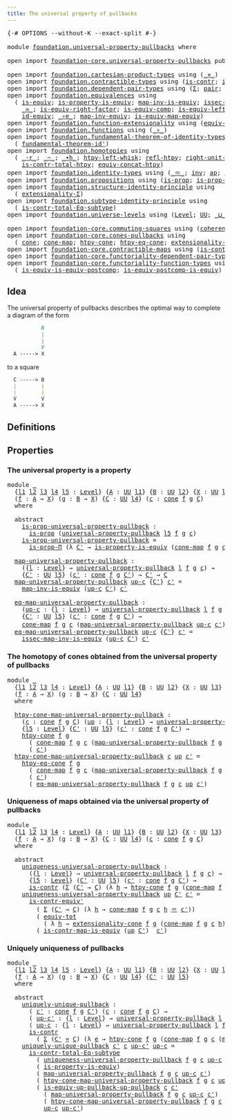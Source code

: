 ```yaml
---
title: The universal property of pullbacks
---
```


<pre class="Agda"><a id="61" class="Symbol">{-#</a> <a id="65" class="Keyword">OPTIONS</a> <a id="73" class="Pragma">--without-K</a> <a id="85" class="Pragma">--exact-split</a> <a id="99" class="Symbol">#-}</a>

<a id="104" class="Keyword">module</a> <a id="111" href="foundation.universal-property-pullbacks.html" class="Module">foundation.universal-property-pullbacks</a> <a id="151" class="Keyword">where</a>

<a id="158" class="Keyword">open</a> <a id="163" class="Keyword">import</a> <a id="170" href="foundation-core.universal-property-pullbacks.html" class="Module">foundation-core.universal-property-pullbacks</a> <a id="215" class="Keyword">public</a>

<a id="223" class="Keyword">open</a> <a id="228" class="Keyword">import</a> <a id="235" href="foundation.cartesian-product-types.html" class="Module">foundation.cartesian-product-types</a> <a id="270" class="Keyword">using</a> <a id="276" class="Symbol">(</a><a id="277" href="foundation-core.cartesian-product-types.html#590" class="Function Operator">_×_</a><a id="280" class="Symbol">)</a>
<a id="282" class="Keyword">open</a> <a id="287" class="Keyword">import</a> <a id="294" href="foundation.contractible-types.html" class="Module">foundation.contractible-types</a> <a id="324" class="Keyword">using</a> <a id="330" class="Symbol">(</a><a id="331" href="foundation-core.contractible-types.html#1006" class="Function">is-contr</a><a id="339" class="Symbol">;</a> <a id="341" href="foundation-core.contractible-types.html#3813" class="Function">is-contr-equiv&#39;</a><a id="356" class="Symbol">)</a>
<a id="358" class="Keyword">open</a> <a id="363" class="Keyword">import</a> <a id="370" href="foundation.dependent-pair-types.html" class="Module">foundation.dependent-pair-types</a> <a id="402" class="Keyword">using</a> <a id="408" class="Symbol">(</a><a id="409" href="foundation-core.dependent-pair-types.html#515" class="Record">Σ</a><a id="410" class="Symbol">;</a> <a id="412" href="foundation-core.dependent-pair-types.html#588" class="InductiveConstructor">pair</a><a id="416" class="Symbol">;</a> <a id="418" href="foundation-core.dependent-pair-types.html#605" class="Field">pr1</a><a id="421" class="Symbol">;</a> <a id="423" href="foundation-core.dependent-pair-types.html#617" class="Field">pr2</a><a id="426" class="Symbol">;</a> <a id="428" href="foundation-core.dependent-pair-types.html#1077" class="Function">triple</a><a id="434" class="Symbol">)</a>
<a id="436" class="Keyword">open</a> <a id="441" class="Keyword">import</a> <a id="448" href="foundation.equivalences.html" class="Module">foundation.equivalences</a> <a id="472" class="Keyword">using</a>
  <a id="480" class="Symbol">(</a> <a id="482" href="foundation-core.equivalences.html#1556" class="Function">is-equiv</a><a id="490" class="Symbol">;</a> <a id="492" href="foundation.equivalences.html#11289" class="Function">is-property-is-equiv</a><a id="512" class="Symbol">;</a> <a id="514" href="foundation-core.equivalences.html#4187" class="Function">map-inv-is-equiv</a><a id="530" class="Symbol">;</a> <a id="532" href="foundation-core.equivalences.html#4265" class="Function">issec-map-inv-is-equiv</a><a id="554" class="Symbol">;</a>
    <a id="560" href="foundation-core.equivalences.html#1621" class="Function Operator">_≃_</a><a id="563" class="Symbol">;</a> <a id="565" href="foundation-core.equivalences.html#8882" class="Function">is-equiv-right-factor</a><a id="586" class="Symbol">;</a> <a id="588" href="foundation-core.equivalences.html#7197" class="Function">is-equiv-comp</a><a id="601" class="Symbol">;</a> <a id="603" href="foundation-core.equivalences.html#8172" class="Function">is-equiv-left-factor</a><a id="623" class="Symbol">;</a> <a id="625" href="foundation-core.equivalences.html#1821" class="Function">map-equiv</a><a id="634" class="Symbol">;</a>
    <a id="640" href="foundation-core.equivalences.html#2494" class="Function">id-equiv</a><a id="648" class="Symbol">;</a> <a id="650" href="foundation-core.equivalences.html#7869" class="Function Operator">_∘e_</a><a id="654" class="Symbol">;</a> <a id="656" href="foundation-core.equivalences.html#5036" class="Function">map-inv-equiv</a><a id="669" class="Symbol">;</a> <a id="671" href="foundation-core.equivalences.html#1876" class="Function">is-equiv-map-equiv</a><a id="689" class="Symbol">)</a>
<a id="691" class="Keyword">open</a> <a id="696" class="Keyword">import</a> <a id="703" href="foundation.function-extensionality.html" class="Module">foundation.function-extensionality</a> <a id="738" class="Keyword">using</a> <a id="744" class="Symbol">(</a><a id="745" href="foundation-core.function-extensionality.html#1301" class="Function">equiv-funext</a><a id="757" class="Symbol">)</a>
<a id="759" class="Keyword">open</a> <a id="764" class="Keyword">import</a> <a id="771" href="foundation.functions.html" class="Module">foundation.functions</a> <a id="792" class="Keyword">using</a> <a id="798" class="Symbol">(</a><a id="799" href="foundation-core.functions.html#420" class="Function Operator">_∘_</a><a id="802" class="Symbol">)</a>
<a id="804" class="Keyword">open</a> <a id="809" class="Keyword">import</a> <a id="816" href="foundation.fundamental-theorem-of-identity-types.html" class="Module">foundation.fundamental-theorem-of-identity-types</a> <a id="865" class="Keyword">using</a>
  <a id="873" class="Symbol">(</a> <a id="875" href="foundation-core.fundamental-theorem-of-identity-types.html#2175" class="Function">fundamental-theorem-id&#39;</a><a id="898" class="Symbol">)</a>
<a id="900" class="Keyword">open</a> <a id="905" class="Keyword">import</a> <a id="912" href="foundation.homotopies.html" class="Module">foundation.homotopies</a> <a id="934" class="Keyword">using</a>
  <a id="942" class="Symbol">(</a> <a id="944" href="foundation-core.homotopies.html#2083" class="Function Operator">_·r_</a><a id="948" class="Symbol">;</a> <a id="950" href="foundation-core.homotopies.html#627" class="Function Operator">_~_</a><a id="953" class="Symbol">;</a> <a id="955" href="foundation-core.homotopies.html#1167" class="Function Operator">_∙h_</a><a id="959" class="Symbol">;</a> <a id="961" href="foundation-core.homotopies.html#1696" class="Function">htpy-left-whisk</a><a id="976" class="Symbol">;</a> <a id="978" href="foundation-core.homotopies.html#741" class="Function">refl-htpy</a><a id="987" class="Symbol">;</a> <a id="989" href="foundation-core.homotopies.html#2584" class="Function">right-unit-htpy</a><a id="1004" class="Symbol">;</a>
    <a id="1010" href="foundation.homotopies.html#3155" class="Function">is-contr-total-htpy</a><a id="1029" class="Symbol">;</a> <a id="1031" href="foundation.homotopies.html#6187" class="Function">equiv-concat-htpy</a><a id="1048" class="Symbol">)</a>
<a id="1050" class="Keyword">open</a> <a id="1055" class="Keyword">import</a> <a id="1062" href="foundation.identity-types.html" class="Module">foundation.identity-types</a> <a id="1088" class="Keyword">using</a> <a id="1094" class="Symbol">(</a><a id="1095" href="foundation-core.identity-types.html#1865" class="Function Operator">_＝_</a><a id="1098" class="Symbol">;</a> <a id="1100" href="foundation-core.identity-types.html#2729" class="Function">inv</a><a id="1103" class="Symbol">;</a> <a id="1105" href="foundation-core.identity-types.html#4003" class="Function">ap</a><a id="1107" class="Symbol">;</a> <a id="1109" href="foundation-core.identity-types.html#1820" class="InductiveConstructor">refl</a><a id="1113" class="Symbol">)</a>
<a id="1115" class="Keyword">open</a> <a id="1120" class="Keyword">import</a> <a id="1127" href="foundation.propositions.html" class="Module">foundation.propositions</a> <a id="1151" class="Keyword">using</a> <a id="1157" class="Symbol">(</a><a id="1158" href="foundation-core.propositions.html#1309" class="Function">is-prop</a><a id="1165" class="Symbol">;</a> <a id="1167" href="foundation-core.propositions.html#6158" class="Function">is-prop-Π</a><a id="1176" class="Symbol">)</a>
<a id="1178" class="Keyword">open</a> <a id="1183" class="Keyword">import</a> <a id="1190" href="foundation.structure-identity-principle.html" class="Module">foundation.structure-identity-principle</a> <a id="1230" class="Keyword">using</a>
  <a id="1238" class="Symbol">(</a> <a id="1240" href="foundation.structure-identity-principle.html#2994" class="Function">extensionality-Σ</a><a id="1256" class="Symbol">)</a>
<a id="1258" class="Keyword">open</a> <a id="1263" class="Keyword">import</a> <a id="1270" href="foundation.subtype-identity-principle.html" class="Module">foundation.subtype-identity-principle</a> <a id="1308" class="Keyword">using</a>
  <a id="1316" class="Symbol">(</a> <a id="1318" href="foundation-core.subtype-identity-principle.html#1586" class="Function">is-contr-total-Eq-subtype</a><a id="1343" class="Symbol">)</a>
<a id="1345" class="Keyword">open</a> <a id="1350" class="Keyword">import</a> <a id="1357" href="foundation.universe-levels.html" class="Module">foundation.universe-levels</a> <a id="1384" class="Keyword">using</a> <a id="1390" class="Symbol">(</a><a id="1391" href="Agda.Primitive.html#597" class="Postulate">Level</a><a id="1396" class="Symbol">;</a> <a id="1398" href="foundation-core.universe-levels.html#235" class="Primitive">UU</a><a id="1400" class="Symbol">;</a> <a id="1402" href="Agda.Primitive.html#810" class="Primitive Operator">_⊔_</a><a id="1405" class="Symbol">;</a> <a id="1407" href="Agda.Primitive.html#780" class="Primitive">lsuc</a><a id="1411" class="Symbol">)</a>

<a id="1414" class="Keyword">open</a> <a id="1419" class="Keyword">import</a> <a id="1426" href="foundation-core.commuting-squares.html" class="Module">foundation-core.commuting-squares</a> <a id="1460" class="Keyword">using</a> <a id="1466" class="Symbol">(</a><a id="1467" href="foundation-core.commuting-squares.html#545" class="Function">coherence-square</a><a id="1483" class="Symbol">)</a>
<a id="1485" class="Keyword">open</a> <a id="1490" class="Keyword">import</a> <a id="1497" href="foundation-core.cones-pullbacks.html" class="Module">foundation-core.cones-pullbacks</a> <a id="1529" class="Keyword">using</a>
  <a id="1537" class="Symbol">(</a> <a id="1539" href="foundation-core.cones-pullbacks.html#1379" class="Function">cone</a><a id="1543" class="Symbol">;</a> <a id="1545" href="foundation-core.cones-pullbacks.html#2033" class="Function">cone-map</a><a id="1553" class="Symbol">;</a> <a id="1555" href="foundation-core.cones-pullbacks.html#3163" class="Function">htpy-cone</a><a id="1564" class="Symbol">;</a> <a id="1566" href="foundation-core.cones-pullbacks.html#3618" class="Function">htpy-eq-cone</a><a id="1578" class="Symbol">;</a> <a id="1580" href="foundation-core.cones-pullbacks.html#3726" class="Function">extensionality-cone</a><a id="1599" class="Symbol">)</a>
<a id="1601" class="Keyword">open</a> <a id="1606" class="Keyword">import</a> <a id="1613" href="foundation-core.contractible-maps.html" class="Module">foundation-core.contractible-maps</a> <a id="1647" class="Keyword">using</a> <a id="1653" class="Symbol">(</a><a id="1654" href="foundation-core.contractible-maps.html#3861" class="Function">is-contr-map-is-equiv</a><a id="1675" class="Symbol">)</a>
<a id="1677" class="Keyword">open</a> <a id="1682" class="Keyword">import</a> <a id="1689" href="foundation-core.functoriality-dependent-pair-types.html" class="Module">foundation-core.functoriality-dependent-pair-types</a> <a id="1740" class="Keyword">using</a> <a id="1746" class="Symbol">(</a><a id="1747" href="foundation-core.functoriality-dependent-pair-types.html#6817" class="Function">equiv-tot</a><a id="1756" class="Symbol">)</a>
<a id="1758" class="Keyword">open</a> <a id="1763" class="Keyword">import</a> <a id="1770" href="foundation-core.functoriality-function-types.html" class="Module">foundation-core.functoriality-function-types</a> <a id="1815" class="Keyword">using</a>
  <a id="1823" class="Symbol">(</a> <a id="1825" href="foundation-core.functoriality-function-types.html#1654" class="Function">is-equiv-is-equiv-postcomp</a><a id="1851" class="Symbol">;</a> <a id="1853" href="foundation-core.functoriality-function-types.html#2668" class="Function">is-equiv-postcomp-is-equiv</a><a id="1879" class="Symbol">)</a>
</pre>
## Idea

The universal property of pullbacks describes the optimal way to complete a diagram of the form

```md
           B
           |
           |
           V
  A -----> X
```

to a square

```md
  C -----> B
  |        |
  |        |
  V        V
  A -----> X
```

## Definitions


## Properties

### The universal property is a property

<pre class="Agda"><a id="2239" class="Keyword">module</a> <a id="2246" href="foundation.universal-property-pullbacks.html#2246" class="Module">_</a>
  <a id="2250" class="Symbol">{</a><a id="2251" href="foundation.universal-property-pullbacks.html#2251" class="Bound">l1</a> <a id="2254" href="foundation.universal-property-pullbacks.html#2254" class="Bound">l2</a> <a id="2257" href="foundation.universal-property-pullbacks.html#2257" class="Bound">l3</a> <a id="2260" href="foundation.universal-property-pullbacks.html#2260" class="Bound">l4</a> <a id="2263" href="foundation.universal-property-pullbacks.html#2263" class="Bound">l5</a> <a id="2266" class="Symbol">:</a> <a id="2268" href="Agda.Primitive.html#597" class="Postulate">Level</a><a id="2273" class="Symbol">}</a> <a id="2275" class="Symbol">{</a><a id="2276" href="foundation.universal-property-pullbacks.html#2276" class="Bound">A</a> <a id="2278" class="Symbol">:</a> <a id="2280" href="foundation-core.universe-levels.html#235" class="Primitive">UU</a> <a id="2283" href="foundation.universal-property-pullbacks.html#2251" class="Bound">l1</a><a id="2285" class="Symbol">}</a> <a id="2287" class="Symbol">{</a><a id="2288" href="foundation.universal-property-pullbacks.html#2288" class="Bound">B</a> <a id="2290" class="Symbol">:</a> <a id="2292" href="foundation-core.universe-levels.html#235" class="Primitive">UU</a> <a id="2295" href="foundation.universal-property-pullbacks.html#2254" class="Bound">l2</a><a id="2297" class="Symbol">}</a> <a id="2299" class="Symbol">{</a><a id="2300" href="foundation.universal-property-pullbacks.html#2300" class="Bound">X</a> <a id="2302" class="Symbol">:</a> <a id="2304" href="foundation-core.universe-levels.html#235" class="Primitive">UU</a> <a id="2307" href="foundation.universal-property-pullbacks.html#2257" class="Bound">l3</a><a id="2309" class="Symbol">}</a>
  <a id="2313" class="Symbol">(</a><a id="2314" href="foundation.universal-property-pullbacks.html#2314" class="Bound">f</a> <a id="2316" class="Symbol">:</a> <a id="2318" href="foundation.universal-property-pullbacks.html#2276" class="Bound">A</a> <a id="2320" class="Symbol">→</a> <a id="2322" href="foundation.universal-property-pullbacks.html#2300" class="Bound">X</a><a id="2323" class="Symbol">)</a> <a id="2325" class="Symbol">(</a><a id="2326" href="foundation.universal-property-pullbacks.html#2326" class="Bound">g</a> <a id="2328" class="Symbol">:</a> <a id="2330" href="foundation.universal-property-pullbacks.html#2288" class="Bound">B</a> <a id="2332" class="Symbol">→</a> <a id="2334" href="foundation.universal-property-pullbacks.html#2300" class="Bound">X</a><a id="2335" class="Symbol">)</a> <a id="2337" class="Symbol">{</a><a id="2338" href="foundation.universal-property-pullbacks.html#2338" class="Bound">C</a> <a id="2340" class="Symbol">:</a> <a id="2342" href="foundation-core.universe-levels.html#235" class="Primitive">UU</a> <a id="2345" href="foundation.universal-property-pullbacks.html#2260" class="Bound">l4</a><a id="2347" class="Symbol">}</a> <a id="2349" class="Symbol">(</a><a id="2350" href="foundation.universal-property-pullbacks.html#2350" class="Bound">c</a> <a id="2352" class="Symbol">:</a> <a id="2354" href="foundation-core.cones-pullbacks.html#1379" class="Function">cone</a> <a id="2359" href="foundation.universal-property-pullbacks.html#2314" class="Bound">f</a> <a id="2361" href="foundation.universal-property-pullbacks.html#2326" class="Bound">g</a> <a id="2363" href="foundation.universal-property-pullbacks.html#2338" class="Bound">C</a><a id="2364" class="Symbol">)</a>
  <a id="2368" class="Keyword">where</a>

  <a id="2377" class="Keyword">abstract</a>
    <a id="2390" href="foundation.universal-property-pullbacks.html#2390" class="Function">is-prop-universal-property-pullback</a> <a id="2426" class="Symbol">:</a>
      <a id="2434" href="foundation-core.propositions.html#1309" class="Function">is-prop</a> <a id="2442" class="Symbol">(</a><a id="2443" href="foundation-core.universal-property-pullbacks.html#687" class="Function">universal-property-pullback</a> <a id="2471" href="foundation.universal-property-pullbacks.html#2263" class="Bound">l5</a> <a id="2474" href="foundation.universal-property-pullbacks.html#2314" class="Bound">f</a> <a id="2476" href="foundation.universal-property-pullbacks.html#2326" class="Bound">g</a> <a id="2478" href="foundation.universal-property-pullbacks.html#2350" class="Bound">c</a><a id="2479" class="Symbol">)</a>
    <a id="2485" href="foundation.universal-property-pullbacks.html#2390" class="Function">is-prop-universal-property-pullback</a> <a id="2521" class="Symbol">=</a>
      <a id="2529" href="foundation-core.propositions.html#6158" class="Function">is-prop-Π</a> <a id="2539" class="Symbol">(λ</a> <a id="2542" href="foundation.universal-property-pullbacks.html#2542" class="Bound">C&#39;</a> <a id="2545" class="Symbol">→</a> <a id="2547" href="foundation.equivalences.html#11289" class="Function">is-property-is-equiv</a> <a id="2568" class="Symbol">(</a><a id="2569" href="foundation-core.cones-pullbacks.html#2033" class="Function">cone-map</a> <a id="2578" href="foundation.universal-property-pullbacks.html#2314" class="Bound">f</a> <a id="2580" href="foundation.universal-property-pullbacks.html#2326" class="Bound">g</a> <a id="2582" href="foundation.universal-property-pullbacks.html#2350" class="Bound">c</a><a id="2583" class="Symbol">))</a>

  <a id="2589" href="foundation.universal-property-pullbacks.html#2589" class="Function">map-universal-property-pullback</a> <a id="2621" class="Symbol">:</a>
    <a id="2627" class="Symbol">({</a><a id="2629" href="foundation.universal-property-pullbacks.html#2629" class="Bound">l</a> <a id="2631" class="Symbol">:</a> <a id="2633" href="Agda.Primitive.html#597" class="Postulate">Level</a><a id="2638" class="Symbol">}</a> <a id="2640" class="Symbol">→</a> <a id="2642" href="foundation-core.universal-property-pullbacks.html#687" class="Function">universal-property-pullback</a> <a id="2670" href="foundation.universal-property-pullbacks.html#2629" class="Bound">l</a> <a id="2672" href="foundation.universal-property-pullbacks.html#2314" class="Bound">f</a> <a id="2674" href="foundation.universal-property-pullbacks.html#2326" class="Bound">g</a> <a id="2676" href="foundation.universal-property-pullbacks.html#2350" class="Bound">c</a><a id="2677" class="Symbol">)</a> <a id="2679" class="Symbol">→</a>
    <a id="2685" class="Symbol">{</a><a id="2686" href="foundation.universal-property-pullbacks.html#2686" class="Bound">C&#39;</a> <a id="2689" class="Symbol">:</a> <a id="2691" href="foundation-core.universe-levels.html#235" class="Primitive">UU</a> <a id="2694" href="foundation.universal-property-pullbacks.html#2263" class="Bound">l5</a><a id="2696" class="Symbol">}</a> <a id="2698" class="Symbol">(</a><a id="2699" href="foundation.universal-property-pullbacks.html#2699" class="Bound">c&#39;</a> <a id="2702" class="Symbol">:</a> <a id="2704" href="foundation-core.cones-pullbacks.html#1379" class="Function">cone</a> <a id="2709" href="foundation.universal-property-pullbacks.html#2314" class="Bound">f</a> <a id="2711" href="foundation.universal-property-pullbacks.html#2326" class="Bound">g</a> <a id="2713" href="foundation.universal-property-pullbacks.html#2686" class="Bound">C&#39;</a><a id="2715" class="Symbol">)</a> <a id="2717" class="Symbol">→</a> <a id="2719" href="foundation.universal-property-pullbacks.html#2686" class="Bound">C&#39;</a> <a id="2722" class="Symbol">→</a> <a id="2724" href="foundation.universal-property-pullbacks.html#2338" class="Bound">C</a>
  <a id="2728" href="foundation.universal-property-pullbacks.html#2589" class="Function">map-universal-property-pullback</a> <a id="2760" href="foundation.universal-property-pullbacks.html#2760" class="Bound">up-c</a> <a id="2765" class="Symbol">{</a><a id="2766" href="foundation.universal-property-pullbacks.html#2766" class="Bound">C&#39;</a><a id="2768" class="Symbol">}</a> <a id="2770" href="foundation.universal-property-pullbacks.html#2770" class="Bound">c&#39;</a> <a id="2773" class="Symbol">=</a>
    <a id="2779" href="foundation-core.equivalences.html#4187" class="Function">map-inv-is-equiv</a> <a id="2796" class="Symbol">(</a><a id="2797" href="foundation.universal-property-pullbacks.html#2760" class="Bound">up-c</a> <a id="2802" href="foundation.universal-property-pullbacks.html#2766" class="Bound">C&#39;</a><a id="2804" class="Symbol">)</a> <a id="2806" href="foundation.universal-property-pullbacks.html#2770" class="Bound">c&#39;</a>

  <a id="2812" href="foundation.universal-property-pullbacks.html#2812" class="Function">eq-map-universal-property-pullback</a> <a id="2847" class="Symbol">:</a>
    <a id="2853" class="Symbol">(</a><a id="2854" href="foundation.universal-property-pullbacks.html#2854" class="Bound">up-c</a> <a id="2859" class="Symbol">:</a> <a id="2861" class="Symbol">{</a><a id="2862" href="foundation.universal-property-pullbacks.html#2862" class="Bound">l</a> <a id="2864" class="Symbol">:</a> <a id="2866" href="Agda.Primitive.html#597" class="Postulate">Level</a><a id="2871" class="Symbol">}</a> <a id="2873" class="Symbol">→</a> <a id="2875" href="foundation-core.universal-property-pullbacks.html#687" class="Function">universal-property-pullback</a> <a id="2903" href="foundation.universal-property-pullbacks.html#2862" class="Bound">l</a> <a id="2905" href="foundation.universal-property-pullbacks.html#2314" class="Bound">f</a> <a id="2907" href="foundation.universal-property-pullbacks.html#2326" class="Bound">g</a> <a id="2909" href="foundation.universal-property-pullbacks.html#2350" class="Bound">c</a><a id="2910" class="Symbol">)</a> <a id="2912" class="Symbol">→</a>
    <a id="2918" class="Symbol">{</a><a id="2919" href="foundation.universal-property-pullbacks.html#2919" class="Bound">C&#39;</a> <a id="2922" class="Symbol">:</a> <a id="2924" href="foundation-core.universe-levels.html#235" class="Primitive">UU</a> <a id="2927" href="foundation.universal-property-pullbacks.html#2263" class="Bound">l5</a><a id="2929" class="Symbol">}</a> <a id="2931" class="Symbol">(</a><a id="2932" href="foundation.universal-property-pullbacks.html#2932" class="Bound">c&#39;</a> <a id="2935" class="Symbol">:</a> <a id="2937" href="foundation-core.cones-pullbacks.html#1379" class="Function">cone</a> <a id="2942" href="foundation.universal-property-pullbacks.html#2314" class="Bound">f</a> <a id="2944" href="foundation.universal-property-pullbacks.html#2326" class="Bound">g</a> <a id="2946" href="foundation.universal-property-pullbacks.html#2919" class="Bound">C&#39;</a><a id="2948" class="Symbol">)</a> <a id="2950" class="Symbol">→</a>
    <a id="2956" href="foundation-core.cones-pullbacks.html#2033" class="Function">cone-map</a> <a id="2965" href="foundation.universal-property-pullbacks.html#2314" class="Bound">f</a> <a id="2967" href="foundation.universal-property-pullbacks.html#2326" class="Bound">g</a> <a id="2969" href="foundation.universal-property-pullbacks.html#2350" class="Bound">c</a> <a id="2971" class="Symbol">(</a><a id="2972" href="foundation.universal-property-pullbacks.html#2589" class="Function">map-universal-property-pullback</a> <a id="3004" href="foundation.universal-property-pullbacks.html#2854" class="Bound">up-c</a> <a id="3009" href="foundation.universal-property-pullbacks.html#2932" class="Bound">c&#39;</a><a id="3011" class="Symbol">)</a> <a id="3013" href="foundation-core.identity-types.html#1865" class="Function Operator">＝</a> <a id="3015" href="foundation.universal-property-pullbacks.html#2932" class="Bound">c&#39;</a>
  <a id="3020" href="foundation.universal-property-pullbacks.html#2812" class="Function">eq-map-universal-property-pullback</a> <a id="3055" href="foundation.universal-property-pullbacks.html#3055" class="Bound">up-c</a> <a id="3060" class="Symbol">{</a><a id="3061" href="foundation.universal-property-pullbacks.html#3061" class="Bound">C&#39;</a><a id="3063" class="Symbol">}</a> <a id="3065" href="foundation.universal-property-pullbacks.html#3065" class="Bound">c&#39;</a> <a id="3068" class="Symbol">=</a>
    <a id="3074" href="foundation-core.equivalences.html#4265" class="Function">issec-map-inv-is-equiv</a> <a id="3097" class="Symbol">(</a><a id="3098" href="foundation.universal-property-pullbacks.html#3055" class="Bound">up-c</a> <a id="3103" href="foundation.universal-property-pullbacks.html#3061" class="Bound">C&#39;</a><a id="3105" class="Symbol">)</a> <a id="3107" href="foundation.universal-property-pullbacks.html#3065" class="Bound">c&#39;</a>
</pre>
### The homotopy of cones obtained from the universal property of pullbacks

<pre class="Agda"><a id="3196" class="Keyword">module</a> <a id="3203" href="foundation.universal-property-pullbacks.html#3203" class="Module">_</a>
  <a id="3207" class="Symbol">{</a><a id="3208" href="foundation.universal-property-pullbacks.html#3208" class="Bound">l1</a> <a id="3211" href="foundation.universal-property-pullbacks.html#3211" class="Bound">l2</a> <a id="3214" href="foundation.universal-property-pullbacks.html#3214" class="Bound">l3</a> <a id="3217" href="foundation.universal-property-pullbacks.html#3217" class="Bound">l4</a> <a id="3220" class="Symbol">:</a> <a id="3222" href="Agda.Primitive.html#597" class="Postulate">Level</a><a id="3227" class="Symbol">}</a> <a id="3229" class="Symbol">{</a><a id="3230" href="foundation.universal-property-pullbacks.html#3230" class="Bound">A</a> <a id="3232" class="Symbol">:</a> <a id="3234" href="foundation-core.universe-levels.html#235" class="Primitive">UU</a> <a id="3237" href="foundation.universal-property-pullbacks.html#3208" class="Bound">l1</a><a id="3239" class="Symbol">}</a> <a id="3241" class="Symbol">{</a><a id="3242" href="foundation.universal-property-pullbacks.html#3242" class="Bound">B</a> <a id="3244" class="Symbol">:</a> <a id="3246" href="foundation-core.universe-levels.html#235" class="Primitive">UU</a> <a id="3249" href="foundation.universal-property-pullbacks.html#3211" class="Bound">l2</a><a id="3251" class="Symbol">}</a> <a id="3253" class="Symbol">{</a><a id="3254" href="foundation.universal-property-pullbacks.html#3254" class="Bound">X</a> <a id="3256" class="Symbol">:</a> <a id="3258" href="foundation-core.universe-levels.html#235" class="Primitive">UU</a> <a id="3261" href="foundation.universal-property-pullbacks.html#3214" class="Bound">l3</a><a id="3263" class="Symbol">}</a>
  <a id="3267" class="Symbol">(</a><a id="3268" href="foundation.universal-property-pullbacks.html#3268" class="Bound">f</a> <a id="3270" class="Symbol">:</a> <a id="3272" href="foundation.universal-property-pullbacks.html#3230" class="Bound">A</a> <a id="3274" class="Symbol">→</a> <a id="3276" href="foundation.universal-property-pullbacks.html#3254" class="Bound">X</a><a id="3277" class="Symbol">)</a> <a id="3279" class="Symbol">(</a><a id="3280" href="foundation.universal-property-pullbacks.html#3280" class="Bound">g</a> <a id="3282" class="Symbol">:</a> <a id="3284" href="foundation.universal-property-pullbacks.html#3242" class="Bound">B</a> <a id="3286" class="Symbol">→</a> <a id="3288" href="foundation.universal-property-pullbacks.html#3254" class="Bound">X</a><a id="3289" class="Symbol">)</a> <a id="3291" class="Symbol">{</a><a id="3292" href="foundation.universal-property-pullbacks.html#3292" class="Bound">C</a> <a id="3294" class="Symbol">:</a> <a id="3296" href="foundation-core.universe-levels.html#235" class="Primitive">UU</a> <a id="3299" href="foundation.universal-property-pullbacks.html#3217" class="Bound">l4</a><a id="3301" class="Symbol">}</a>
  <a id="3305" class="Keyword">where</a>
  
  <a id="3316" href="foundation.universal-property-pullbacks.html#3316" class="Function">htpy-cone-map-universal-property-pullback</a> <a id="3358" class="Symbol">:</a>
    <a id="3364" class="Symbol">(</a><a id="3365" href="foundation.universal-property-pullbacks.html#3365" class="Bound">c</a> <a id="3367" class="Symbol">:</a> <a id="3369" href="foundation-core.cones-pullbacks.html#1379" class="Function">cone</a> <a id="3374" href="foundation.universal-property-pullbacks.html#3268" class="Bound">f</a> <a id="3376" href="foundation.universal-property-pullbacks.html#3280" class="Bound">g</a> <a id="3378" href="foundation.universal-property-pullbacks.html#3292" class="Bound">C</a><a id="3379" class="Symbol">)</a> <a id="3381" class="Symbol">(</a><a id="3382" href="foundation.universal-property-pullbacks.html#3382" class="Bound">up</a> <a id="3385" class="Symbol">:</a> <a id="3387" class="Symbol">{</a><a id="3388" href="foundation.universal-property-pullbacks.html#3388" class="Bound">l</a> <a id="3390" class="Symbol">:</a> <a id="3392" href="Agda.Primitive.html#597" class="Postulate">Level</a><a id="3397" class="Symbol">}</a> <a id="3399" class="Symbol">→</a> <a id="3401" href="foundation-core.universal-property-pullbacks.html#687" class="Function">universal-property-pullback</a> <a id="3429" href="foundation.universal-property-pullbacks.html#3388" class="Bound">l</a> <a id="3431" href="foundation.universal-property-pullbacks.html#3268" class="Bound">f</a> <a id="3433" href="foundation.universal-property-pullbacks.html#3280" class="Bound">g</a> <a id="3435" href="foundation.universal-property-pullbacks.html#3365" class="Bound">c</a><a id="3436" class="Symbol">)</a> <a id="3438" class="Symbol">→</a>
    <a id="3444" class="Symbol">{</a><a id="3445" href="foundation.universal-property-pullbacks.html#3445" class="Bound">l5</a> <a id="3448" class="Symbol">:</a> <a id="3450" href="Agda.Primitive.html#597" class="Postulate">Level</a><a id="3455" class="Symbol">}</a> <a id="3457" class="Symbol">{</a><a id="3458" href="foundation.universal-property-pullbacks.html#3458" class="Bound">C&#39;</a> <a id="3461" class="Symbol">:</a> <a id="3463" href="foundation-core.universe-levels.html#235" class="Primitive">UU</a> <a id="3466" href="foundation.universal-property-pullbacks.html#3445" class="Bound">l5</a><a id="3468" class="Symbol">}</a> <a id="3470" class="Symbol">(</a><a id="3471" href="foundation.universal-property-pullbacks.html#3471" class="Bound">c&#39;</a> <a id="3474" class="Symbol">:</a> <a id="3476" href="foundation-core.cones-pullbacks.html#1379" class="Function">cone</a> <a id="3481" href="foundation.universal-property-pullbacks.html#3268" class="Bound">f</a> <a id="3483" href="foundation.universal-property-pullbacks.html#3280" class="Bound">g</a> <a id="3485" href="foundation.universal-property-pullbacks.html#3458" class="Bound">C&#39;</a><a id="3487" class="Symbol">)</a> <a id="3489" class="Symbol">→</a>
    <a id="3495" href="foundation-core.cones-pullbacks.html#3163" class="Function">htpy-cone</a> <a id="3505" href="foundation.universal-property-pullbacks.html#3268" class="Bound">f</a> <a id="3507" href="foundation.universal-property-pullbacks.html#3280" class="Bound">g</a>
      <a id="3515" class="Symbol">(</a> <a id="3517" href="foundation-core.cones-pullbacks.html#2033" class="Function">cone-map</a> <a id="3526" href="foundation.universal-property-pullbacks.html#3268" class="Bound">f</a> <a id="3528" href="foundation.universal-property-pullbacks.html#3280" class="Bound">g</a> <a id="3530" href="foundation.universal-property-pullbacks.html#3365" class="Bound">c</a> <a id="3532" class="Symbol">(</a><a id="3533" href="foundation.universal-property-pullbacks.html#2589" class="Function">map-universal-property-pullback</a> <a id="3565" href="foundation.universal-property-pullbacks.html#3268" class="Bound">f</a> <a id="3567" href="foundation.universal-property-pullbacks.html#3280" class="Bound">g</a> <a id="3569" href="foundation.universal-property-pullbacks.html#3365" class="Bound">c</a> <a id="3571" href="foundation.universal-property-pullbacks.html#3382" class="Bound">up</a> <a id="3574" href="foundation.universal-property-pullbacks.html#3471" class="Bound">c&#39;</a><a id="3576" class="Symbol">))</a>
      <a id="3585" class="Symbol">(</a> <a id="3587" href="foundation.universal-property-pullbacks.html#3471" class="Bound">c&#39;</a><a id="3589" class="Symbol">)</a>
  <a id="3593" href="foundation.universal-property-pullbacks.html#3316" class="Function">htpy-cone-map-universal-property-pullback</a> <a id="3635" href="foundation.universal-property-pullbacks.html#3635" class="Bound">c</a> <a id="3637" href="foundation.universal-property-pullbacks.html#3637" class="Bound">up</a> <a id="3640" href="foundation.universal-property-pullbacks.html#3640" class="Bound">c&#39;</a> <a id="3643" class="Symbol">=</a>
    <a id="3649" href="foundation-core.cones-pullbacks.html#3618" class="Function">htpy-eq-cone</a> <a id="3662" href="foundation.universal-property-pullbacks.html#3268" class="Bound">f</a> <a id="3664" href="foundation.universal-property-pullbacks.html#3280" class="Bound">g</a>
      <a id="3672" class="Symbol">(</a> <a id="3674" href="foundation-core.cones-pullbacks.html#2033" class="Function">cone-map</a> <a id="3683" href="foundation.universal-property-pullbacks.html#3268" class="Bound">f</a> <a id="3685" href="foundation.universal-property-pullbacks.html#3280" class="Bound">g</a> <a id="3687" href="foundation.universal-property-pullbacks.html#3635" class="Bound">c</a> <a id="3689" class="Symbol">(</a><a id="3690" href="foundation.universal-property-pullbacks.html#2589" class="Function">map-universal-property-pullback</a> <a id="3722" href="foundation.universal-property-pullbacks.html#3268" class="Bound">f</a> <a id="3724" href="foundation.universal-property-pullbacks.html#3280" class="Bound">g</a> <a id="3726" href="foundation.universal-property-pullbacks.html#3635" class="Bound">c</a> <a id="3728" href="foundation.universal-property-pullbacks.html#3637" class="Bound">up</a> <a id="3731" href="foundation.universal-property-pullbacks.html#3640" class="Bound">c&#39;</a><a id="3733" class="Symbol">))</a>
      <a id="3742" class="Symbol">(</a> <a id="3744" href="foundation.universal-property-pullbacks.html#3640" class="Bound">c&#39;</a><a id="3746" class="Symbol">)</a>
      <a id="3754" class="Symbol">(</a> <a id="3756" href="foundation.universal-property-pullbacks.html#2812" class="Function">eq-map-universal-property-pullback</a> <a id="3791" href="foundation.universal-property-pullbacks.html#3268" class="Bound">f</a> <a id="3793" href="foundation.universal-property-pullbacks.html#3280" class="Bound">g</a> <a id="3795" href="foundation.universal-property-pullbacks.html#3635" class="Bound">c</a> <a id="3797" href="foundation.universal-property-pullbacks.html#3637" class="Bound">up</a> <a id="3800" href="foundation.universal-property-pullbacks.html#3640" class="Bound">c&#39;</a><a id="3802" class="Symbol">)</a>
</pre>
### Uniqueness of maps obtained via the universal property of pullbacks

<pre class="Agda"><a id="3890" class="Keyword">module</a> <a id="3897" href="foundation.universal-property-pullbacks.html#3897" class="Module">_</a>
  <a id="3901" class="Symbol">{</a><a id="3902" href="foundation.universal-property-pullbacks.html#3902" class="Bound">l1</a> <a id="3905" href="foundation.universal-property-pullbacks.html#3905" class="Bound">l2</a> <a id="3908" href="foundation.universal-property-pullbacks.html#3908" class="Bound">l3</a> <a id="3911" href="foundation.universal-property-pullbacks.html#3911" class="Bound">l4</a> <a id="3914" class="Symbol">:</a> <a id="3916" href="Agda.Primitive.html#597" class="Postulate">Level</a><a id="3921" class="Symbol">}</a> <a id="3923" class="Symbol">{</a><a id="3924" href="foundation.universal-property-pullbacks.html#3924" class="Bound">A</a> <a id="3926" class="Symbol">:</a> <a id="3928" href="foundation-core.universe-levels.html#235" class="Primitive">UU</a> <a id="3931" href="foundation.universal-property-pullbacks.html#3902" class="Bound">l1</a><a id="3933" class="Symbol">}</a> <a id="3935" class="Symbol">{</a><a id="3936" href="foundation.universal-property-pullbacks.html#3936" class="Bound">B</a> <a id="3938" class="Symbol">:</a> <a id="3940" href="foundation-core.universe-levels.html#235" class="Primitive">UU</a> <a id="3943" href="foundation.universal-property-pullbacks.html#3905" class="Bound">l2</a><a id="3945" class="Symbol">}</a> <a id="3947" class="Symbol">{</a><a id="3948" href="foundation.universal-property-pullbacks.html#3948" class="Bound">X</a> <a id="3950" class="Symbol">:</a> <a id="3952" href="foundation-core.universe-levels.html#235" class="Primitive">UU</a> <a id="3955" href="foundation.universal-property-pullbacks.html#3908" class="Bound">l3</a><a id="3957" class="Symbol">}</a>
  <a id="3961" class="Symbol">(</a><a id="3962" href="foundation.universal-property-pullbacks.html#3962" class="Bound">f</a> <a id="3964" class="Symbol">:</a> <a id="3966" href="foundation.universal-property-pullbacks.html#3924" class="Bound">A</a> <a id="3968" class="Symbol">→</a> <a id="3970" href="foundation.universal-property-pullbacks.html#3948" class="Bound">X</a><a id="3971" class="Symbol">)</a> <a id="3973" class="Symbol">(</a><a id="3974" href="foundation.universal-property-pullbacks.html#3974" class="Bound">g</a> <a id="3976" class="Symbol">:</a> <a id="3978" href="foundation.universal-property-pullbacks.html#3936" class="Bound">B</a> <a id="3980" class="Symbol">→</a> <a id="3982" href="foundation.universal-property-pullbacks.html#3948" class="Bound">X</a><a id="3983" class="Symbol">)</a> <a id="3985" class="Symbol">{</a><a id="3986" href="foundation.universal-property-pullbacks.html#3986" class="Bound">C</a> <a id="3988" class="Symbol">:</a> <a id="3990" href="foundation-core.universe-levels.html#235" class="Primitive">UU</a> <a id="3993" href="foundation.universal-property-pullbacks.html#3911" class="Bound">l4</a><a id="3995" class="Symbol">}</a> <a id="3997" class="Symbol">(</a><a id="3998" href="foundation.universal-property-pullbacks.html#3998" class="Bound">c</a> <a id="4000" class="Symbol">:</a> <a id="4002" href="foundation-core.cones-pullbacks.html#1379" class="Function">cone</a> <a id="4007" href="foundation.universal-property-pullbacks.html#3962" class="Bound">f</a> <a id="4009" href="foundation.universal-property-pullbacks.html#3974" class="Bound">g</a> <a id="4011" href="foundation.universal-property-pullbacks.html#3986" class="Bound">C</a><a id="4012" class="Symbol">)</a>
  <a id="4016" class="Keyword">where</a>

  <a id="4025" class="Keyword">abstract</a>
    <a id="4038" href="foundation.universal-property-pullbacks.html#4038" class="Function">uniqueness-universal-property-pullback</a> <a id="4077" class="Symbol">:</a>
      <a id="4085" class="Symbol">({</a><a id="4087" href="foundation.universal-property-pullbacks.html#4087" class="Bound">l</a> <a id="4089" class="Symbol">:</a> <a id="4091" href="Agda.Primitive.html#597" class="Postulate">Level</a><a id="4096" class="Symbol">}</a> <a id="4098" class="Symbol">→</a> <a id="4100" href="foundation-core.universal-property-pullbacks.html#687" class="Function">universal-property-pullback</a> <a id="4128" href="foundation.universal-property-pullbacks.html#4087" class="Bound">l</a> <a id="4130" href="foundation.universal-property-pullbacks.html#3962" class="Bound">f</a> <a id="4132" href="foundation.universal-property-pullbacks.html#3974" class="Bound">g</a> <a id="4134" href="foundation.universal-property-pullbacks.html#3998" class="Bound">c</a><a id="4135" class="Symbol">)</a> <a id="4137" class="Symbol">→</a>
      <a id="4145" class="Symbol">{</a><a id="4146" href="foundation.universal-property-pullbacks.html#4146" class="Bound">l5</a> <a id="4149" class="Symbol">:</a> <a id="4151" href="Agda.Primitive.html#597" class="Postulate">Level</a><a id="4156" class="Symbol">}</a> <a id="4158" class="Symbol">(</a><a id="4159" href="foundation.universal-property-pullbacks.html#4159" class="Bound">C&#39;</a> <a id="4162" class="Symbol">:</a> <a id="4164" href="foundation-core.universe-levels.html#235" class="Primitive">UU</a> <a id="4167" href="foundation.universal-property-pullbacks.html#4146" class="Bound">l5</a><a id="4169" class="Symbol">)</a> <a id="4171" class="Symbol">(</a><a id="4172" href="foundation.universal-property-pullbacks.html#4172" class="Bound">c&#39;</a> <a id="4175" class="Symbol">:</a> <a id="4177" href="foundation-core.cones-pullbacks.html#1379" class="Function">cone</a> <a id="4182" href="foundation.universal-property-pullbacks.html#3962" class="Bound">f</a> <a id="4184" href="foundation.universal-property-pullbacks.html#3974" class="Bound">g</a> <a id="4186" href="foundation.universal-property-pullbacks.html#4159" class="Bound">C&#39;</a><a id="4188" class="Symbol">)</a> <a id="4190" class="Symbol">→</a>
      <a id="4198" href="foundation-core.contractible-types.html#1006" class="Function">is-contr</a> <a id="4207" class="Symbol">(</a><a id="4208" href="foundation-core.dependent-pair-types.html#515" class="Record">Σ</a> <a id="4210" class="Symbol">(</a><a id="4211" href="foundation.universal-property-pullbacks.html#4159" class="Bound">C&#39;</a> <a id="4214" class="Symbol">→</a> <a id="4216" href="foundation.universal-property-pullbacks.html#3986" class="Bound">C</a><a id="4217" class="Symbol">)</a> <a id="4219" class="Symbol">(λ</a> <a id="4222" href="foundation.universal-property-pullbacks.html#4222" class="Bound">h</a> <a id="4224" class="Symbol">→</a> <a id="4226" href="foundation-core.cones-pullbacks.html#3163" class="Function">htpy-cone</a> <a id="4236" href="foundation.universal-property-pullbacks.html#3962" class="Bound">f</a> <a id="4238" href="foundation.universal-property-pullbacks.html#3974" class="Bound">g</a> <a id="4240" class="Symbol">(</a><a id="4241" href="foundation-core.cones-pullbacks.html#2033" class="Function">cone-map</a> <a id="4250" href="foundation.universal-property-pullbacks.html#3962" class="Bound">f</a> <a id="4252" href="foundation.universal-property-pullbacks.html#3974" class="Bound">g</a> <a id="4254" href="foundation.universal-property-pullbacks.html#3998" class="Bound">c</a> <a id="4256" href="foundation.universal-property-pullbacks.html#4222" class="Bound">h</a><a id="4257" class="Symbol">)</a> <a id="4259" href="foundation.universal-property-pullbacks.html#4172" class="Bound">c&#39;</a><a id="4261" class="Symbol">))</a>
    <a id="4268" href="foundation.universal-property-pullbacks.html#4038" class="Function">uniqueness-universal-property-pullback</a> <a id="4307" href="foundation.universal-property-pullbacks.html#4307" class="Bound">up</a> <a id="4310" href="foundation.universal-property-pullbacks.html#4310" class="Bound">C&#39;</a> <a id="4313" href="foundation.universal-property-pullbacks.html#4313" class="Bound">c&#39;</a> <a id="4316" class="Symbol">=</a>
      <a id="4324" href="foundation-core.contractible-types.html#3813" class="Function">is-contr-equiv&#39;</a>
        <a id="4348" class="Symbol">(</a> <a id="4350" href="foundation-core.dependent-pair-types.html#515" class="Record">Σ</a> <a id="4352" class="Symbol">(</a><a id="4353" href="foundation.universal-property-pullbacks.html#4310" class="Bound">C&#39;</a> <a id="4356" class="Symbol">→</a> <a id="4358" href="foundation.universal-property-pullbacks.html#3986" class="Bound">C</a><a id="4359" class="Symbol">)</a> <a id="4361" class="Symbol">(λ</a> <a id="4364" href="foundation.universal-property-pullbacks.html#4364" class="Bound">h</a> <a id="4366" class="Symbol">→</a> <a id="4368" href="foundation-core.cones-pullbacks.html#2033" class="Function">cone-map</a> <a id="4377" href="foundation.universal-property-pullbacks.html#3962" class="Bound">f</a> <a id="4379" href="foundation.universal-property-pullbacks.html#3974" class="Bound">g</a> <a id="4381" href="foundation.universal-property-pullbacks.html#3998" class="Bound">c</a> <a id="4383" href="foundation.universal-property-pullbacks.html#4364" class="Bound">h</a> <a id="4385" href="foundation-core.identity-types.html#1865" class="Function Operator">＝</a> <a id="4387" href="foundation.universal-property-pullbacks.html#4313" class="Bound">c&#39;</a><a id="4389" class="Symbol">))</a>
        <a id="4400" class="Symbol">(</a> <a id="4402" href="foundation-core.functoriality-dependent-pair-types.html#6817" class="Function">equiv-tot</a>
          <a id="4422" class="Symbol">(</a> <a id="4424" class="Symbol">λ</a> <a id="4426" href="foundation.universal-property-pullbacks.html#4426" class="Bound">h</a> <a id="4428" class="Symbol">→</a> <a id="4430" href="foundation-core.cones-pullbacks.html#3726" class="Function">extensionality-cone</a> <a id="4450" href="foundation.universal-property-pullbacks.html#3962" class="Bound">f</a> <a id="4452" href="foundation.universal-property-pullbacks.html#3974" class="Bound">g</a> <a id="4454" class="Symbol">(</a><a id="4455" href="foundation-core.cones-pullbacks.html#2033" class="Function">cone-map</a> <a id="4464" href="foundation.universal-property-pullbacks.html#3962" class="Bound">f</a> <a id="4466" href="foundation.universal-property-pullbacks.html#3974" class="Bound">g</a> <a id="4468" href="foundation.universal-property-pullbacks.html#3998" class="Bound">c</a> <a id="4470" href="foundation.universal-property-pullbacks.html#4426" class="Bound">h</a><a id="4471" class="Symbol">)</a> <a id="4473" href="foundation.universal-property-pullbacks.html#4313" class="Bound">c&#39;</a><a id="4475" class="Symbol">))</a>
        <a id="4486" class="Symbol">(</a> <a id="4488" href="foundation-core.contractible-maps.html#3861" class="Function">is-contr-map-is-equiv</a> <a id="4510" class="Symbol">(</a><a id="4511" href="foundation.universal-property-pullbacks.html#4307" class="Bound">up</a> <a id="4514" href="foundation.universal-property-pullbacks.html#4310" class="Bound">C&#39;</a><a id="4516" class="Symbol">)</a>  <a id="4519" href="foundation.universal-property-pullbacks.html#4313" class="Bound">c&#39;</a><a id="4521" class="Symbol">)</a>
</pre>
### Uniquely uniqueness of pullbacks

<pre class="Agda"><a id="4574" class="Keyword">module</a> <a id="4581" href="foundation.universal-property-pullbacks.html#4581" class="Module">_</a>
  <a id="4585" class="Symbol">{</a><a id="4586" href="foundation.universal-property-pullbacks.html#4586" class="Bound">l1</a> <a id="4589" href="foundation.universal-property-pullbacks.html#4589" class="Bound">l2</a> <a id="4592" href="foundation.universal-property-pullbacks.html#4592" class="Bound">l3</a> <a id="4595" href="foundation.universal-property-pullbacks.html#4595" class="Bound">l4</a> <a id="4598" href="foundation.universal-property-pullbacks.html#4598" class="Bound">l5</a> <a id="4601" class="Symbol">:</a> <a id="4603" href="Agda.Primitive.html#597" class="Postulate">Level</a><a id="4608" class="Symbol">}</a> <a id="4610" class="Symbol">{</a><a id="4611" href="foundation.universal-property-pullbacks.html#4611" class="Bound">A</a> <a id="4613" class="Symbol">:</a> <a id="4615" href="foundation-core.universe-levels.html#235" class="Primitive">UU</a> <a id="4618" href="foundation.universal-property-pullbacks.html#4586" class="Bound">l1</a><a id="4620" class="Symbol">}</a> <a id="4622" class="Symbol">{</a><a id="4623" href="foundation.universal-property-pullbacks.html#4623" class="Bound">B</a> <a id="4625" class="Symbol">:</a> <a id="4627" href="foundation-core.universe-levels.html#235" class="Primitive">UU</a> <a id="4630" href="foundation.universal-property-pullbacks.html#4589" class="Bound">l2</a><a id="4632" class="Symbol">}</a> <a id="4634" class="Symbol">{</a><a id="4635" href="foundation.universal-property-pullbacks.html#4635" class="Bound">X</a> <a id="4637" class="Symbol">:</a> <a id="4639" href="foundation-core.universe-levels.html#235" class="Primitive">UU</a> <a id="4642" href="foundation.universal-property-pullbacks.html#4592" class="Bound">l3</a><a id="4644" class="Symbol">}</a>
  <a id="4648" class="Symbol">(</a><a id="4649" href="foundation.universal-property-pullbacks.html#4649" class="Bound">f</a> <a id="4651" class="Symbol">:</a> <a id="4653" href="foundation.universal-property-pullbacks.html#4611" class="Bound">A</a> <a id="4655" class="Symbol">→</a> <a id="4657" href="foundation.universal-property-pullbacks.html#4635" class="Bound">X</a><a id="4658" class="Symbol">)</a> <a id="4660" class="Symbol">(</a><a id="4661" href="foundation.universal-property-pullbacks.html#4661" class="Bound">g</a> <a id="4663" class="Symbol">:</a> <a id="4665" href="foundation.universal-property-pullbacks.html#4623" class="Bound">B</a> <a id="4667" class="Symbol">→</a> <a id="4669" href="foundation.universal-property-pullbacks.html#4635" class="Bound">X</a><a id="4670" class="Symbol">)</a> <a id="4672" class="Symbol">{</a><a id="4673" href="foundation.universal-property-pullbacks.html#4673" class="Bound">C</a> <a id="4675" class="Symbol">:</a> <a id="4677" href="foundation-core.universe-levels.html#235" class="Primitive">UU</a> <a id="4680" href="foundation.universal-property-pullbacks.html#4595" class="Bound">l4</a><a id="4682" class="Symbol">}</a> <a id="4684" class="Symbol">{</a><a id="4685" href="foundation.universal-property-pullbacks.html#4685" class="Bound">C&#39;</a> <a id="4688" class="Symbol">:</a> <a id="4690" href="foundation-core.universe-levels.html#235" class="Primitive">UU</a> <a id="4693" href="foundation.universal-property-pullbacks.html#4598" class="Bound">l5</a><a id="4695" class="Symbol">}</a>
  <a id="4699" class="Keyword">where</a>

  <a id="4708" class="Keyword">abstract</a>
    <a id="4721" href="foundation.universal-property-pullbacks.html#4721" class="Function">uniquely-unique-pullback</a> <a id="4746" class="Symbol">:</a>
      <a id="4754" class="Symbol">(</a> <a id="4756" href="foundation.universal-property-pullbacks.html#4756" class="Bound">c&#39;</a> <a id="4759" class="Symbol">:</a> <a id="4761" href="foundation-core.cones-pullbacks.html#1379" class="Function">cone</a> <a id="4766" href="foundation.universal-property-pullbacks.html#4649" class="Bound">f</a> <a id="4768" href="foundation.universal-property-pullbacks.html#4661" class="Bound">g</a> <a id="4770" href="foundation.universal-property-pullbacks.html#4685" class="Bound">C&#39;</a><a id="4772" class="Symbol">)</a> <a id="4774" class="Symbol">(</a><a id="4775" href="foundation.universal-property-pullbacks.html#4775" class="Bound">c</a> <a id="4777" class="Symbol">:</a> <a id="4779" href="foundation-core.cones-pullbacks.html#1379" class="Function">cone</a> <a id="4784" href="foundation.universal-property-pullbacks.html#4649" class="Bound">f</a> <a id="4786" href="foundation.universal-property-pullbacks.html#4661" class="Bound">g</a> <a id="4788" href="foundation.universal-property-pullbacks.html#4673" class="Bound">C</a><a id="4789" class="Symbol">)</a> <a id="4791" class="Symbol">→</a>
      <a id="4799" class="Symbol">(</a> <a id="4801" href="foundation.universal-property-pullbacks.html#4801" class="Bound">up-c&#39;</a> <a id="4807" class="Symbol">:</a> <a id="4809" class="Symbol">{</a><a id="4810" href="foundation.universal-property-pullbacks.html#4810" class="Bound">l</a> <a id="4812" class="Symbol">:</a> <a id="4814" href="Agda.Primitive.html#597" class="Postulate">Level</a><a id="4819" class="Symbol">}</a> <a id="4821" class="Symbol">→</a> <a id="4823" href="foundation-core.universal-property-pullbacks.html#687" class="Function">universal-property-pullback</a> <a id="4851" href="foundation.universal-property-pullbacks.html#4810" class="Bound">l</a> <a id="4853" href="foundation.universal-property-pullbacks.html#4649" class="Bound">f</a> <a id="4855" href="foundation.universal-property-pullbacks.html#4661" class="Bound">g</a> <a id="4857" href="foundation.universal-property-pullbacks.html#4756" class="Bound">c&#39;</a><a id="4859" class="Symbol">)</a> <a id="4861" class="Symbol">→</a>
      <a id="4869" class="Symbol">(</a> <a id="4871" href="foundation.universal-property-pullbacks.html#4871" class="Bound">up-c</a> <a id="4876" class="Symbol">:</a> <a id="4878" class="Symbol">{</a><a id="4879" href="foundation.universal-property-pullbacks.html#4879" class="Bound">l</a> <a id="4881" class="Symbol">:</a> <a id="4883" href="Agda.Primitive.html#597" class="Postulate">Level</a><a id="4888" class="Symbol">}</a> <a id="4890" class="Symbol">→</a> <a id="4892" href="foundation-core.universal-property-pullbacks.html#687" class="Function">universal-property-pullback</a> <a id="4920" href="foundation.universal-property-pullbacks.html#4879" class="Bound">l</a> <a id="4922" href="foundation.universal-property-pullbacks.html#4649" class="Bound">f</a> <a id="4924" href="foundation.universal-property-pullbacks.html#4661" class="Bound">g</a> <a id="4926" href="foundation.universal-property-pullbacks.html#4775" class="Bound">c</a><a id="4927" class="Symbol">)</a> <a id="4929" class="Symbol">→</a>
      <a id="4937" href="foundation-core.contractible-types.html#1006" class="Function">is-contr</a>
        <a id="4954" class="Symbol">(</a> <a id="4956" href="foundation-core.dependent-pair-types.html#515" class="Record">Σ</a> <a id="4958" class="Symbol">(</a><a id="4959" href="foundation.universal-property-pullbacks.html#4685" class="Bound">C&#39;</a> <a id="4962" href="foundation-core.equivalences.html#1621" class="Function Operator">≃</a> <a id="4964" href="foundation.universal-property-pullbacks.html#4673" class="Bound">C</a><a id="4965" class="Symbol">)</a> <a id="4967" class="Symbol">(λ</a> <a id="4970" href="foundation.universal-property-pullbacks.html#4970" class="Bound">e</a> <a id="4972" class="Symbol">→</a> <a id="4974" href="foundation-core.cones-pullbacks.html#3163" class="Function">htpy-cone</a> <a id="4984" href="foundation.universal-property-pullbacks.html#4649" class="Bound">f</a> <a id="4986" href="foundation.universal-property-pullbacks.html#4661" class="Bound">g</a> <a id="4988" class="Symbol">(</a><a id="4989" href="foundation-core.cones-pullbacks.html#2033" class="Function">cone-map</a> <a id="4998" href="foundation.universal-property-pullbacks.html#4649" class="Bound">f</a> <a id="5000" href="foundation.universal-property-pullbacks.html#4661" class="Bound">g</a> <a id="5002" href="foundation.universal-property-pullbacks.html#4775" class="Bound">c</a> <a id="5004" class="Symbol">(</a><a id="5005" href="foundation-core.equivalences.html#1821" class="Function">map-equiv</a> <a id="5015" href="foundation.universal-property-pullbacks.html#4970" class="Bound">e</a><a id="5016" class="Symbol">))</a> <a id="5019" href="foundation.universal-property-pullbacks.html#4756" class="Bound">c&#39;</a><a id="5021" class="Symbol">))</a>
    <a id="5028" href="foundation.universal-property-pullbacks.html#4721" class="Function">uniquely-unique-pullback</a> <a id="5053" href="foundation.universal-property-pullbacks.html#5053" class="Bound">c&#39;</a> <a id="5056" href="foundation.universal-property-pullbacks.html#5056" class="Bound">c</a> <a id="5058" href="foundation.universal-property-pullbacks.html#5058" class="Bound">up-c&#39;</a> <a id="5064" href="foundation.universal-property-pullbacks.html#5064" class="Bound">up-c</a> <a id="5069" class="Symbol">=</a>
      <a id="5077" href="foundation-core.subtype-identity-principle.html#1586" class="Function">is-contr-total-Eq-subtype</a>
        <a id="5111" class="Symbol">(</a> <a id="5113" href="foundation.universal-property-pullbacks.html#4038" class="Function">uniqueness-universal-property-pullback</a> <a id="5152" href="foundation.universal-property-pullbacks.html#4649" class="Bound">f</a> <a id="5154" href="foundation.universal-property-pullbacks.html#4661" class="Bound">g</a> <a id="5156" href="foundation.universal-property-pullbacks.html#5056" class="Bound">c</a> <a id="5158" href="foundation.universal-property-pullbacks.html#5064" class="Bound">up-c</a> <a id="5163" href="foundation.universal-property-pullbacks.html#4685" class="Bound">C&#39;</a> <a id="5166" href="foundation.universal-property-pullbacks.html#5053" class="Bound">c&#39;</a><a id="5168" class="Symbol">)</a>
        <a id="5178" class="Symbol">(</a> <a id="5180" href="foundation.equivalences.html#11289" class="Function">is-property-is-equiv</a><a id="5200" class="Symbol">)</a>
        <a id="5210" class="Symbol">(</a> <a id="5212" href="foundation.universal-property-pullbacks.html#2589" class="Function">map-universal-property-pullback</a> <a id="5244" href="foundation.universal-property-pullbacks.html#4649" class="Bound">f</a> <a id="5246" href="foundation.universal-property-pullbacks.html#4661" class="Bound">g</a> <a id="5248" href="foundation.universal-property-pullbacks.html#5056" class="Bound">c</a> <a id="5250" href="foundation.universal-property-pullbacks.html#5064" class="Bound">up-c</a> <a id="5255" href="foundation.universal-property-pullbacks.html#5053" class="Bound">c&#39;</a><a id="5257" class="Symbol">)</a>
        <a id="5267" class="Symbol">(</a> <a id="5269" href="foundation.universal-property-pullbacks.html#3316" class="Function">htpy-cone-map-universal-property-pullback</a> <a id="5311" href="foundation.universal-property-pullbacks.html#4649" class="Bound">f</a> <a id="5313" href="foundation.universal-property-pullbacks.html#4661" class="Bound">g</a> <a id="5315" href="foundation.universal-property-pullbacks.html#5056" class="Bound">c</a> <a id="5317" href="foundation.universal-property-pullbacks.html#5064" class="Bound">up-c</a> <a id="5322" href="foundation.universal-property-pullbacks.html#5053" class="Bound">c&#39;</a><a id="5324" class="Symbol">)</a>
        <a id="5334" class="Symbol">(</a> <a id="5336" href="foundation-core.universal-property-pullbacks.html#1468" class="Function">is-equiv-up-pullback-up-pullback</a> <a id="5369" href="foundation.universal-property-pullbacks.html#5056" class="Bound">c</a> <a id="5371" href="foundation.universal-property-pullbacks.html#5053" class="Bound">c&#39;</a>
          <a id="5384" class="Symbol">(</a> <a id="5386" href="foundation.universal-property-pullbacks.html#2589" class="Function">map-universal-property-pullback</a> <a id="5418" href="foundation.universal-property-pullbacks.html#4649" class="Bound">f</a> <a id="5420" href="foundation.universal-property-pullbacks.html#4661" class="Bound">g</a> <a id="5422" href="foundation.universal-property-pullbacks.html#5056" class="Bound">c</a> <a id="5424" href="foundation.universal-property-pullbacks.html#5064" class="Bound">up-c</a> <a id="5429" href="foundation.universal-property-pullbacks.html#5053" class="Bound">c&#39;</a><a id="5431" class="Symbol">)</a>
          <a id="5443" class="Symbol">(</a> <a id="5445" href="foundation.universal-property-pullbacks.html#3316" class="Function">htpy-cone-map-universal-property-pullback</a> <a id="5487" href="foundation.universal-property-pullbacks.html#4649" class="Bound">f</a> <a id="5489" href="foundation.universal-property-pullbacks.html#4661" class="Bound">g</a> <a id="5491" href="foundation.universal-property-pullbacks.html#5056" class="Bound">c</a> <a id="5493" href="foundation.universal-property-pullbacks.html#5064" class="Bound">up-c</a> <a id="5498" href="foundation.universal-property-pullbacks.html#5053" class="Bound">c&#39;</a><a id="5500" class="Symbol">)</a>
          <a id="5512" href="foundation.universal-property-pullbacks.html#5064" class="Bound">up-c</a> <a id="5517" href="foundation.universal-property-pullbacks.html#5058" class="Bound">up-c&#39;</a><a id="5522" class="Symbol">)</a>
</pre>